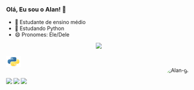 ### Olá, Eu sou o Alan! 👋

- 🔭 Estudante de ensino médio 
- 🌱 Estudando Python
- 😄 Pronomes: Ele/Dele

<div align="center">
  <a href="https://github.com/Alanzww">
  <img height="180em" src="https://github-readme-stats.vercel.app/api?username=alanzww&show_icons=true&theme=highcontrast&include_all_commits=true&count_private=true"/>
</div>
<div style="display: inline_block"><br>
  <img align="center" alt="Alan-Python" height="30" width="40" src="https://raw.githubusercontent.com/devicons/devicon/master/icons/python/python-original.svg">
</div>
  <img align="right" alt="Alan-gic" height="150" style="border-radius:50px;" src="https://1.bp.blogspot.com/--xHtxTWwcY4/VIcKFSOJR3I/AAAAAAAAL5k/zps_jvwjyQ0/s1600/yoshi%2B6.gif?width=676&height=676">
  
  ##
  
  <div> 
  <a href="https://instagram.com/alanzzw_" target="_blank"><img src="https://img.shields.io/badge/-Instagram-%23E4405F?style=for-the-badge&logo=instagram&logoColor=white" target="_blank"></a>
  <a href = "mailto:alandouglas116@gmail.com"><img src="https://img.shields.io/badge/-Gmail-%23333?style=for-the-badge&logo=gmail&logoColor=white" target="_blank"></a>
  <a href="https://www.linkedin.com/in/alan-douglas-608567228/" target="_blank"><img src="https://img.shields.io/badge/-LinkedIn-%230077B5?style=for-the-badge&logo=linkedin&logoColor=white" target="_blank"></a> 
  
</div>
